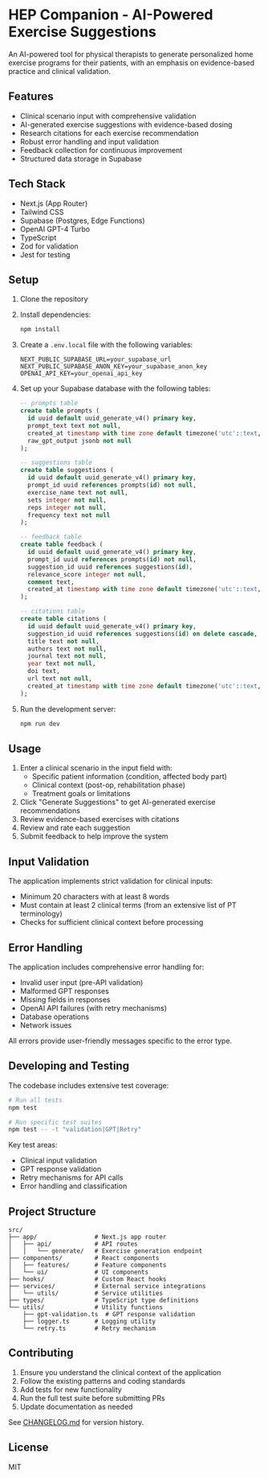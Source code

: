 # HEP Companion - AI-Powered Exercise Suggestions

An AI-powered tool for physical therapists to generate personalized home exercise programs for their patients, with an emphasis on evidence-based practice and clinical validation.

## Features

- Clinical scenario input with comprehensive validation
- AI-generated exercise suggestions with evidence-based dosing
- Research citations for each exercise recommendation
- Robust error handling and input validation
- Feedback collection for continuous improvement
- Structured data storage in Supabase

## Tech Stack

- Next.js (App Router)
- Tailwind CSS
- Supabase (Postgres, Edge Functions)
- OpenAI GPT-4 Turbo
- TypeScript
- Zod for validation
- Jest for testing

## Setup

1. Clone the repository
2. Install dependencies:
   ```bash
   npm install
   ```

3. Create a `.env.local` file with the following variables:
   ```
   NEXT_PUBLIC_SUPABASE_URL=your_supabase_url
   NEXT_PUBLIC_SUPABASE_ANON_KEY=your_supabase_anon_key
   OPENAI_API_KEY=your_openai_api_key
   ```

4. Set up your Supabase database with the following tables:

   ```sql
   -- prompts table
   create table prompts (
     id uuid default uuid_generate_v4() primary key,
     prompt_text text not null,
     created_at timestamp with time zone default timezone('utc'::text, now()) not null,
     raw_gpt_output jsonb not null
   );

   -- suggestions table
   create table suggestions (
     id uuid default uuid_generate_v4() primary key,
     prompt_id uuid references prompts(id) not null,
     exercise_name text not null,
     sets integer not null,
     reps integer not null,
     frequency text not null
   );

   -- feedback table
   create table feedback (
     id uuid default uuid_generate_v4() primary key,
     prompt_id uuid references prompts(id) not null,
     suggestion_id uuid references suggestions(id),
     relevance_score integer not null,
     comment text,
     created_at timestamp with time zone default timezone('utc'::text, now()) not null
   );

   -- citations table
   create table citations (
     id uuid default uuid_generate_v4() primary key,
     suggestion_id uuid references suggestions(id) on delete cascade,
     title text not null,
     authors text not null,
     journal text not null,
     year text not null,
     doi text,
     url text not null,
     created_at timestamp with time zone default timezone('utc'::text, now()) not null
   );
   ```

5. Run the development server:
   ```bash
   npm run dev
   ```

## Usage

1. Enter a clinical scenario in the input field with:
   - Specific patient information (condition, affected body part)
   - Clinical context (post-op, rehabilitation phase)
   - Treatment goals or limitations
2. Click "Generate Suggestions" to get AI-generated exercise recommendations
3. Review evidence-based exercises with citations
4. Review and rate each suggestion
5. Submit feedback to help improve the system

## Input Validation

The application implements strict validation for clinical inputs:
- Minimum 20 characters with at least 8 words
- Must contain at least 2 clinical terms (from an extensive list of PT terminology)
- Checks for sufficient clinical context before processing

## Error Handling

The application includes comprehensive error handling for:
- Invalid user input (pre-API validation)
- Malformed GPT responses
- Missing fields in responses
- OpenAI API failures (with retry mechanisms)
- Database operations
- Network issues

All errors provide user-friendly messages specific to the error type.

## Developing and Testing

The codebase includes extensive test coverage:
```bash
# Run all tests
npm test

# Run specific test suites
npm test -- -t "validation|GPT|Retry"
```

Key test areas:
- Clinical input validation
- GPT response validation
- Retry mechanisms for API calls
- Error handling and classification

## Project Structure

```
src/
├── app/                # Next.js app router
│   ├── api/            # API routes
│   │   └── generate/   # Exercise generation endpoint
├── components/         # React components
│   ├── features/       # Feature components
│   └── ui/             # UI components
├── hooks/              # Custom React hooks
├── services/           # External service integrations
│   └── utils/          # Service utilities
├── types/              # TypeScript type definitions
└── utils/              # Utility functions
    ├── gpt-validation.ts  # GPT response validation
    ├── logger.ts       # Logging utility
    └── retry.ts        # Retry mechanism
```

## Contributing

1. Ensure you understand the clinical context of the application
2. Follow the existing patterns and coding standards
3. Add tests for new functionality
4. Run the full test suite before submitting PRs
5. Update documentation as needed

See [CHANGELOG.md](./CHANGELOG.md) for version history.

## License

MIT
